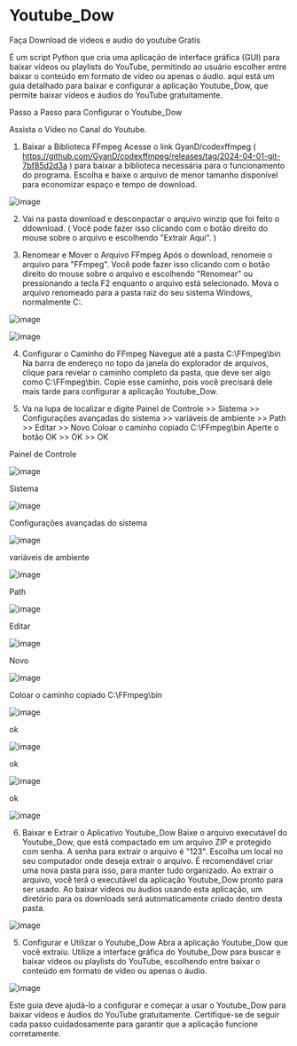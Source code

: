 # Youtube_Dow
Faça Download de videos e audio do youtube Gratis

É um script Python que cria uma aplicação de interface gráfica (GUI) para baixar vídeos ou playlists do YouTube, permitindo ao usuário escolher entre baixar o conteúdo em formato de vídeo ou apenas o áudio.
 aqui está um guia detalhado para baixar e configurar a aplicação Youtube_Dow, que permite baixar vídeos e áudios do YouTube gratuitamente.

Passo a Passo para Configurar o Youtube_Dow

Assista o Vídeo no Canal do Youtube.


1. Baixar a Biblioteca FFmpeg
  Acesse o link GyanD/codexffmpeg  ( https://github.com/GyanD/codexffmpeg/releases/tag/2024-04-01-git-7bf85d2d3a ) para baixar a biblioteca necessária para o funcionamento do programa.
  Escolha e baixe o arquivo de menor tamanho disponível para economizar espaço e tempo de download.

![image](https://github.com/LegionarioBq/Youtube_Dow/assets/109097036/09a6ad7f-63dd-4858-aa66-e62874e4e932)

2. Vai na pasta download e desconpactar o arquivo winzip que foi feito o ddownload. ( Você pode fazer isso clicando com o botão direito do mouse sobre o arquivo e escolhendo "Extrair Aqui". )

3. Renomear e Mover o Arquivo FFmpeg
Após o download, renomeie o arquivo para "FFmpeg". Você pode fazer isso clicando com o botão direito do mouse sobre o arquivo e escolhendo "Renomear" ou pressionando a tecla F2 enquanto o arquivo está selecionado.
Mova o arquivo renomeado para a pasta raiz do seu sistema Windows, normalmente C:\.

![image](https://github.com/LegionarioBq/Youtube_Dow/assets/109097036/26b8921a-d7a1-4ea5-8a43-2383a800dd6a)

![image](https://github.com/LegionarioBq/Youtube_Dow/assets/109097036/184e1aab-778d-47bf-8064-7213d0f649af)

4. Configurar o Caminho do FFmpeg
  Navegue até a pasta C:\FFmpeg\bin
  Na barra de endereço no topo da janela do explorador de arquivos, clique para revelar o caminho completo da pasta, que deve ser algo como C:\FFmpeg\bin.
  Copie esse caminho, pois você precisará dele mais tarde para configurar a aplicação Youtube_Dow.

5. Va na lupa de localizar e digite Painel de Controle >> Sistema >> Configurações avançadas do sistema >> variáveis de ambiente >> Path  >> Editar >> Novo 
   Coloar o caminho copiado C:\FFmpeg\bin 
   Aperte o botão OK >> OK >> OK

Painel de Controle

![image](https://github.com/LegionarioBq/Youtube_Dow/assets/109097036/2a3000d5-461f-4f6d-8921-a6e765357883)

Sistema

![image](https://github.com/LegionarioBq/Youtube_Dow/assets/109097036/3d6ced80-42a4-4cd9-a36e-ea1afda46fa3)

 Configurações avançadas do sistema 

![image](https://github.com/LegionarioBq/Youtube_Dow/assets/109097036/af71bc05-1976-4b6c-b02d-6409453336a5)

variáveis de ambiente

![image](https://github.com/LegionarioBq/Youtube_Dow/assets/109097036/6dda369e-baeb-4b4e-8694-0e3db64b54ef)

Path

![image](https://github.com/LegionarioBq/Youtube_Dow/assets/109097036/57940940-3369-4386-8948-f9a1e867661b)

Editar

![image](https://github.com/LegionarioBq/Youtube_Dow/assets/109097036/aff34751-98d1-4942-89ca-81b9b76b5f69)

Novo

![image](https://github.com/LegionarioBq/Youtube_Dow/assets/109097036/b6802712-fa47-4a1a-b1f3-06e44013ecae)

Coloar o caminho copiado C:\FFmpeg\bin 

![image](https://github.com/LegionarioBq/Youtube_Dow/assets/109097036/70f0ece0-34e4-45a0-ae1a-3d4691eed539)

ok

![image](https://github.com/LegionarioBq/Youtube_Dow/assets/109097036/259840ab-8644-4fa0-aae8-0ee6f375e7ae)

ok

![image](https://github.com/LegionarioBq/Youtube_Dow/assets/109097036/e00e88c6-d3a0-42f6-82e9-b91ba0131c61)

ok

![image](https://github.com/LegionarioBq/Youtube_Dow/assets/109097036/d1081b70-2dad-4843-b6bc-917dd178b6e8)


6. Baixar e Extrair o Aplicativo Youtube_Dow
  Baixe o arquivo executável do Youtube_Dow, que está compactado em um arquivo ZIP e protegido com senha. A senha para extrair o arquivo é "123".
  Escolha um local no seu computador onde deseja extrair o arquivo. É recomendável criar uma nova pasta para isso, para manter tudo organizado.
  Ao extrair o arquivo, você terá o executável da aplicação Youtube_Dow pronto para ser usado. Ao baixar vídeos ou áudios usando esta aplicação, um diretório para os downloads será automaticamente criado dentro desta pasta.

![image](https://github.com/LegionarioBq/Youtube_Dow/assets/109097036/f6f0f686-2c6e-484b-8a8d-d80c2b5ed862)


5. Configurar e Utilizar o Youtube_Dow
  Abra a aplicação Youtube_Dow que você extraiu.
  Utilize a interface gráfica do Youtube_Dow para buscar e baixar vídeos ou playlists do YouTube, escolhendo entre baixar o conteúdo em formato de vídeo ou apenas o áudio.

![image](https://github.com/LegionarioBq/Youtube_Dow/assets/109097036/ddd4a8f4-a0be-4bf3-a3e3-6626ef30f01c)

Este guia deve ajudá-lo a configurar e começar a usar o Youtube_Dow para baixar vídeos e áudios do YouTube gratuitamente. Certifique-se de seguir cada passo cuidadosamente para garantir que a aplicação funcione corretamente.



